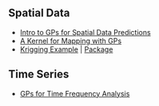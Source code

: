

## Spatial Data

* [Intro to GPs for Spatial Data Predictions](https://www.uaa.alaska.edu/academics/college-of-engineering/community/_documents/GP_Intro_COE.pdf)
* [A Kernel for Mapping with GPs](https://medium.com/dataswati-garage/a-kernel-for-mapping-with-gaussian-processes-1769fe56af93)
* [Krigging Example](https://github.com/fspaolo/altimpy/blob/master/build/lib/altimpy/kriging.py) | [Package](https://github.com/bsmurphy/PyKrige)


## Time Series

* [GPs for Time Frequency Analysis](https://github.com/wil-j-wil/gp-time-freq)